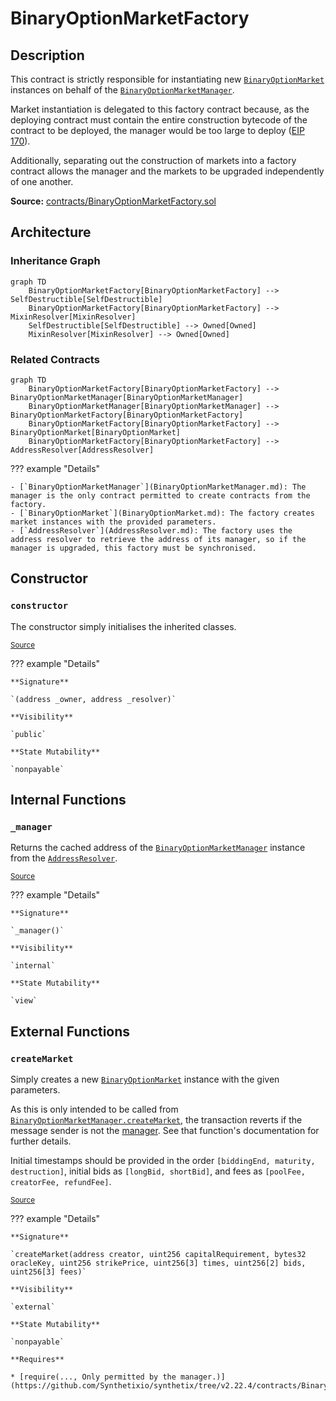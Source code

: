 # BinaryOptionMarketFactory

## Description

This contract is strictly responsible for instantiating new
[`BinaryOptionMarket`](BinaryOptionMarket.md) instances on behalf of
the [`BinaryOptionMarketManager`](BinaryOptionMarketManager.md).

Market instantiation is delegated to this factory contract because,
as the deploying contract must contain the entire construction bytecode
of the contract to be deployed, the manager would be too large to
deploy ([EIP 170](https://eips.ethereum.org/EIPS/eip-170)).

Additionally, separating out the construction of markets into
a factory contract allows the manager and the markets to be upgraded
independently of one another.

**Source:** [contracts/BinaryOptionMarketFactory.sol](https://github.com/Synthetixio/synthetix/tree/v2.22.4/contracts/BinaryOptionMarketFactory.sol)

## Architecture

### Inheritance Graph

```mermaid
graph TD
    BinaryOptionMarketFactory[BinaryOptionMarketFactory] --> SelfDestructible[SelfDestructible]
    BinaryOptionMarketFactory[BinaryOptionMarketFactory] --> MixinResolver[MixinResolver]
    SelfDestructible[SelfDestructible] --> Owned[Owned]
    MixinResolver[MixinResolver] --> Owned[Owned]

```

### Related Contracts

```mermaid
graph TD
    BinaryOptionMarketFactory[BinaryOptionMarketFactory] --> BinaryOptionMarketManager[BinaryOptionMarketManager]
    BinaryOptionMarketManager[BinaryOptionMarketManager] --> BinaryOptionMarketFactory[BinaryOptionMarketFactory]
    BinaryOptionMarketFactory[BinaryOptionMarketFactory] --> BinaryOptionMarket[BinaryOptionMarket]
    BinaryOptionMarketFactory[BinaryOptionMarketFactory] --> AddressResolver[AddressResolver]
```

??? example "Details"

    - [`BinaryOptionMarketManager`](BinaryOptionMarketManager.md): The manager is the only contract permitted to create contracts from the factory.
    - [`BinaryOptionMarket`](BinaryOptionMarket.md): The factory creates market instances with the provided parameters.
    - [`AddressResolver`](AddressResolver.md): The factory uses the address resolver to retrieve the address of its manager, so if the manager is upgraded, this factory must be synchronised.

## Constructor

### `constructor`

The constructor simply initialises the inherited classes.

<sub>[Source](https://github.com/Synthetixio/synthetix/tree/v2.22.4/contracts/BinaryOptionMarketFactory.sol#L24)</sub>

??? example "Details"

    **Signature**

    `(address _owner, address _resolver)`

    **Visibility**

    `public`

    **State Mutability**

    `nonpayable`

## Internal Functions

### `_manager`

Returns the cached address of the
[`BinaryOptionMarketManager`](BinaryOptionMarketManager.md) instance
from the [`AddressResolver`](AddressResolver.md).

<sub>[Source](https://github.com/Synthetixio/synthetix/tree/v2.22.4/contracts/BinaryOptionMarketFactory.sol#L38)</sub>

??? example "Details"

    **Signature**

    `_manager()`

    **Visibility**

    `internal`

    **State Mutability**

    `view`

## External Functions

### `createMarket`

Simply creates a new [`BinaryOptionMarket`](BinaryOptionMarket.md) instance
with the given parameters.

As this is only intended to be called from
[`BinaryOptionMarketManager.createMarket`](BinaryOptionMarketManager.md#createmarket),
the transaction reverts if the message sender is not the [manager](#_manager).
See that function's documentation for further details.

Initial timestamps should be provided in the order `[biddingEnd, maturity, destruction]`, initial bids as
`[longBid, shortBid]`, and fees as `[poolFee, creatorFee, refundFee]`.

<sub>[Source](https://github.com/Synthetixio/synthetix/tree/v2.22.4/contracts/BinaryOptionMarketFactory.sol#L45)</sub>

??? example "Details"

    **Signature**

    `createMarket(address creator, uint256 capitalRequirement, bytes32 oracleKey, uint256 strikePrice, uint256[3] times, uint256[2] bids, uint256[3] fees)`

    **Visibility**

    `external`

    **State Mutability**

    `nonpayable`

    **Requires**

    * [require(..., Only permitted by the manager.)](https://github.com/Synthetixio/synthetix/tree/v2.22.4/contracts/BinaryOptionMarketFactory.sol#L57)
